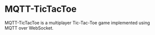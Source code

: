 # MQTT-TicTacToe
MQTT-TicTacToe is a multiplayer Tic-Tac-Toe game implemented using MQTT over WebSocket. 
